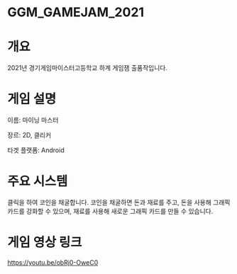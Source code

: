 # GGM_GAMEJAM_2021

개요
===
2021년 경기게임마이스터고등학교 하계 게임잼 출품작입니다.

게임 설명
===
이름: 마이닝 마스터

장르: 2D, 클리커

타겟 플랫폼: Android

주요 시스템
===
클릭을 하여 코인을 채굴합니다.
코인을 채굴하면 돈과 재료를 주고,
돈을 사용해 그래픽 카드를 강화할 수 있으며,
재료를 사용해 새로운 그래픽 카드를 만들 수 있습니다.

게임 영상 링크
===
https://youtu.be/obRj0-OweC0

